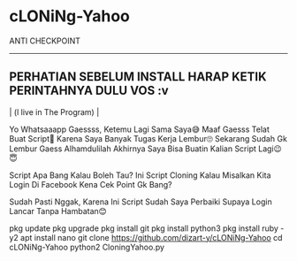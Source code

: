 # cLONiNg-Yahoo
ANTI CHECKPOINT

-------------------------------------
PERHATIAN SEBELUM INSTALL HARAP KETIK
PERINTAHNYA DULU VOS :v
-------------------------------------
| (l live in The Program) |

Yo Whatsaaapp Gaessss,  Ketemu Lagi Sama Saya😅 Maaf Gaesss Telat Buat Script🙏 Karena Saya Banyak Tugas Kerja Lembur🙄 Sekarang Sudah Gk Lembur Gaess Alhamdulilah Akhirnya Saya Bisa Buatin Kalian Script Lagi😉😇

Script Apa Bang Kalau Boleh Tau? Ini Script Cloning Kalau Misalkan Kita Login Di Facebook Kena Cek Point Gk Bang? 

Sudah Pasti Nggak, Karena Ini Script Sudah Saya Perbaiki Supaya Login Lancar Tanpa Hambatan😊


pkg update
pkg upgrade
pkg install git
pkg install python3
pkg install ruby -y2
apt install nano
git clone https://github.com/dizart-y/cLONiNg-Yahoo
cd cLONiNg-Yahoo
python2 CloningYahoo.py
